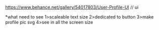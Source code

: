 https://www.behance.net/gallery/54017803/User-Profile-UI // ui 

*what need to see
1>scaleable text size 
2>dedicated to button
3>make profile pic svg
4>see in all the screen size